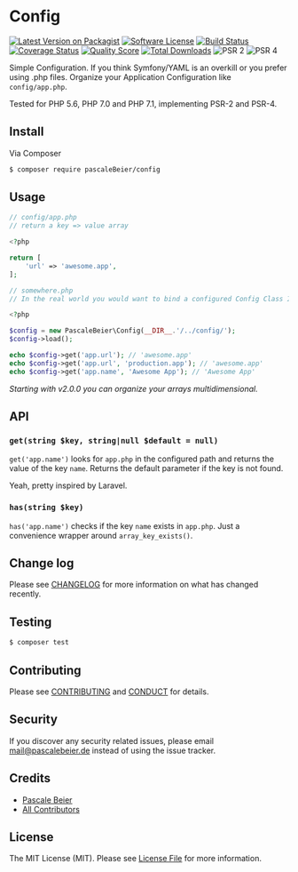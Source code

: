 # Config

[![Latest Version on Packagist][ico-version]][link-packagist]
[![Software License][ico-license]](LICENSE.md)
[![Build Status][ico-travis]][link-travis]
[![Coverage Status][ico-scrutinizer]][link-scrutinizer]
[![Quality Score][ico-code-quality]][link-code-quality]
[![Total Downloads][ico-downloads]][link-downloads]
![PSR 2][ico-psr2]
![PSR 4][ico-psr4]

Simple Configuration. If you think Symfony/YAML is an overkill or you prefer using .php files. 
Organize your Application Configuration like `config/app.php`.

Tested for PHP 5.6, PHP 7.0 and PHP 7.1, implementing PSR-2 and PSR-4.

## Install

Via Composer

``` bash
$ composer require pascaleBeier/config
```

## Usage

``` php
// config/app.php
// return a key => value array

<?php

return [
    'url' => 'awesome.app',
];

```

``` php
// somewhere.php
// In the real world you would want to bind a configured Config Class Instance to your container or singleton

<?php

$config = new PascaleBeier\Config(__DIR__.'/../config/');
$config->load();

echo $config->get('app.url'); // 'awesome.app'
echo $config->get('app.url', 'production.app'); // 'awesome.app'
echo $config->get('app.name', 'Awesome App'); // 'Awesome App'

```

*Starting with v2.0.0 you can organize your arrays multidimensional.*

## API

### `get(string $key, string|null $default = null)`

`get('app.name')` looks for `app.php` in the configured path and returns the value of the key `name`.
Returns the default parameter if the key is not found.

Yeah, pretty inspired by Laravel.

### `has(string $key)`

`has('app.name')` checks if the key `name` exists in `app.php`. Just a convenience wrapper around `array_key_exists()`.

## Change log

Please see [CHANGELOG](CHANGELOG.md) for more information on what has changed recently.

## Testing

``` bash
$ composer test
```

## Contributing

Please see [CONTRIBUTING](CONTRIBUTING.md) and [CONDUCT](CONDUCT.md) for details.

## Security

If you discover any security related issues, please email mail@pascalebeier.de instead of using the issue tracker.

## Credits

- [Pascale Beier][link-author]
- [All Contributors][link-contributors]

## License

The MIT License (MIT). Please see [License File](LICENSE.md) for more information.

[ico-version]: https://img.shields.io/packagist/v/PascaleBeier/Config.svg?style=flat-square
[ico-license]: https://img.shields.io/badge/license-MIT-brightgreen.svg?style=flat-square
[ico-travis]: https://img.shields.io/travis/PascaleBeier/Config/master.svg?style=flat-square
[ico-scrutinizer]: https://scrutinizer-ci.com/g/PascaleBeier/Config/badges/coverage.png?b=master
[ico-code-quality]: https://img.shields.io/scrutinizer/g/PascaleBeier/Config.svg?style=flat-square
[ico-downloads]: https://img.shields.io/packagist/dt/PascaleBeier/Config.svg?style=flat-square
[ico-psr2]: https://img.shields.io/badge/psr-2-brightgreen.svg
[ico-psr4]: https://img.shields.io/badge/psr-4-brightgreen.svg

[link-packagist]: https://packagist.org/packages/PascaleBeier/Config
[link-travis]: https://travis-ci.org/PascaleBeier/Config
[link-scrutinizer]: https://scrutinizer-ci.com/g/PascaleBeier/Config/code-structure
[link-code-quality]: https://scrutinizer-ci.com/g/PascaleBeier/Config
[link-downloads]: https://packagist.org/packages/PascaleBeier/Config
[link-author]: https://github.com/PascaleBeier
[link-contributors]: ../../contributors
